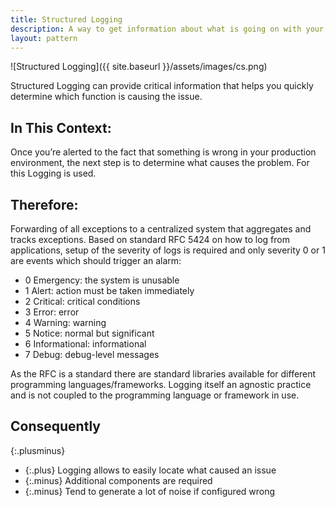 ```yaml
---
title: Structured Logging
description: A way to get information about what is going on with your application in a structured form.
layout: pattern
---
```


![Structured Logging]({{ site.baseurl }}/assets/images/cs.png)

Structured Logging can provide critical information that helps you quickly determine which function is causing the issue.

## In This Context: 
Once you’re alerted to the fact that something is wrong in your production environment, the next step is to determine what causes the problem. For this Logging is used. 

## Therefore:
Forwarding of all exceptions to a centralized system that aggregates and tracks exceptions.
Based on standard RFC 5424 on how to log from applications, setup of the severity of logs is required and only severity 0 or 1 are events which should trigger an alarm:

- 0 Emergency: the system is unusable
- 1 Alert: action must be taken immediately
- 2 Critical: critical conditions
- 3 Error: error
- 4 Warning: warning
- 5 Notice: normal but significant
- 6 Informational: informational
- 7 Debug: debug-level messages

As the RFC is a standard there are standard libraries available for different programming languages/frameworks. Logging itself an agnostic practice and is not coupled to the programming language or framework in use.

## Consequently
{:.plusminus}
- {:.plus} Logging allows to easily locate what caused an issue 
- {:.minus} Additional components are required
- {:.minus} Tend to generate a lot of noise if configured wrong

